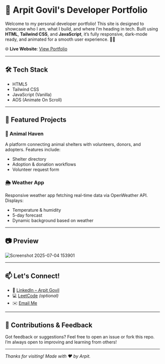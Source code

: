 # 🚀 Arpit Govil's Developer Portfolio

Welcome to my personal developer portfolio! This site is designed to showcase who I am, what I build, and where I’m heading in tech. Built using **HTML**, **Tailwind CSS**, and **JavaScript**, it’s fully responsive, dark-mode ready, and animated for a smooth user experience. 🌙✨

🌐 **Live Website**: [View Portfolio](https://your-username.github.io/portfolio)

---

## 🛠️ Tech Stack
- HTML5
- Tailwind CSS
- JavaScript (Vanilla)
- AOS (Animate On Scroll)

---

## 💼 Featured Projects

### 🐾 Animal Haven
A platform connecting animal shelters with volunteers, donors, and adopters. Features include:
- Shelter directory
- Adoption & donation workflows
- Volunteer request form

### 🌦️ Weather App
Responsive weather app fetching real-time data via OpenWeather API. Displays:
- Temperature & humidity
- 5-day forecast
- Dynamic background based on weather

---

## 📷 Preview

![Screenshot 2025-07-04 153901](https://github.com/user-attachments/assets/ae9f01ed-82e7-49f5-a428-842c91579d38)



---

## 📫 Let's Connect!

- 💼 [LinkedIn – Arpit Govil](https://www.linkedin.com/in/arpitgovil)
- 💻 [LeetCode](https://leetcode.com/your-username) _(optional)_
- ✉️ [Email Me](mailto:your-email@example.com)

---

## 🤝 Contributions & Feedback

Got feedback or suggestions? Feel free to open an issue or fork this repo. I’m always open to improving and learning from others!

---

_Thanks for visiting! Made with ❤️ by Arpit._
